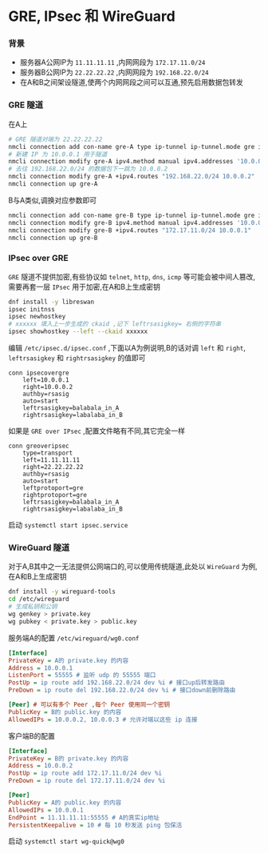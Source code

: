 # GRE, IPsec 和 WireGuard
### 背景
* 服务器A公网IP为 `11.11.11.11` ,内网网段为 `172.17.11.0/24`  
* 服务器B公网IP为 `22.22.22.22` ,内网网段为 `192.168.22.0/24`  
* 在A和B之间架设隧道,使两个内网网段之间可以互通,预先启用数据包转发
### GRE 隧道
在A上
```bash
# GRE 隧道对端为 22.22.22.22
nmcli connection add con-name gre-A type ip-tunnel ip-tunnel.mode gre ifname gre1 remote 22.22.22.22
# 新建 IP 为 10.0.0.1 用于隧道
nmcli connection modify gre-A ipv4.method manual ipv4.addresses '10.0.0.1/30'
# 去往 192.168.22.0/24 的数据包下一跳为 10.0.0.2
nmcli connection modify gre-A +ipv4.routes "192.168.22.0/24 10.0.0.2"
nmcli connection up gre-A
```
B与A类似,调换对应参数即可
```bash
nmcli connection add con-name gre-B type ip-tunnel ip-tunnel.mode gre ifname gre1 remote 11.11.11.11
nmcli connection modify gre-B ipv4.method manual ipv4.addresses '10.0.0.2/30'
nmcli connection modify gre-B +ipv4.routes "172.17.11.0/24 10.0.0.1"
nmcli connection up gre-B
```
### IPsec over GRE
`GRE` 隧道不提供加密,有些协议如 `telnet`, `http`, `dns`, `icmp` 等可能会被中间人篡改,需要再套一层 `IPsec` 用于加密,在A和B上生成密钥
```bash
dnf install -y libreswan
ipsec initnss
ipsec newhostkey
# xxxxxx 填入上一步生成的 ckaid ,记下 leftrsasigkey= 右侧的字符串
ipsec showhostkey --left --ckaid xxxxxx
```
编辑 `/etc/ipsec.d/ipsec.conf` ,下面以A为例说明,B的话对调 `left` 和 `right`, `leftrsasigkey` 和 `rightrsasigkey` 的值即可
```
conn ipsecovergre
    left=10.0.0.1
    right=10.0.0.2
    authby=rsasig
    auto=start
    leftrsasigkey=balabala_in_A
    rightrsasigkey=labalaba_in_B
```
如果是 `GRE over IPsec` ,配置文件略有不同,其它完全一样
```
conn greoveripsec
    type=transport
    left=11.11.11.11
    right=22.22.22.22
    authby=rsasig
    auto=start
    leftprotoport=gre
    rightprotoport=gre
    leftrsasigkey=balabala_in_A
    rightrsasigkey=labalaba_in_B
```
启动 `systemctl start ipsec.service`
### WireGuard 隧道
对于A,B其中之一无法提供公网端口的,可以使用传统隧道,此处以 `WireGuard` 为例,在A和B上生成密钥
```bash
dnf install -y wireguard-tools
cd /etc/wireguard
# 生成私钥和公钥
wg genkey > private.key
wg pubkey < private.key > public.key
```
服务端A的配置 `/etc/wireguard/wg0.conf`
```ini
[Interface]
PrivateKey = A的 private.key 的内容
Address = 10.0.0.1
ListenPort = 55555 # 监听 udp 的 55555 端口
PostUp = ip route add 192.168.22.0/24 dev %i # 接口up后转发路由
PreDown = ip route del 192.168.22.0/24 dev %i # 接口down前删除路由

[Peer] # 可以有多个 Peer ,每个 Peer 使用同一个密钥
PublicKey = B的 public.key 的内容
AllowedIPs = 10.0.0.2, 10.0.0.3 # 允许对端以这些 ip 连接
```
客户端B的配置
```ini
[Interface]
PrivateKey = B的 private.key 的内容
Address = 10.0.0.2
PostUp = ip route add 172.17.11.0/24 dev %i
PreDown = ip route del 172.17.11.0/24 dev %i

[Peer]
PublicKey = A的 public.key 的内容
AllowedIPs = 10.0.0.1
EndPoint = 11.11.11.11:55555 # A的真实ip地址
PersistentKeepalive = 10 # 每 10 秒发送 ping 包保活
```
启动 `systemctl start wg-quick@wg0`